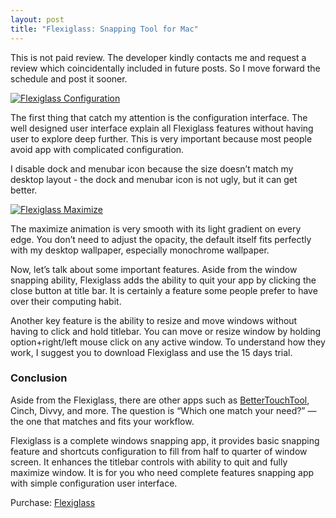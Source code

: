 ```yaml
---
layout: post
title: "Flexiglass: Snapping Tool for Mac"
---
```

This is not paid review. The developer kindly contacts me and request a review which coincidentally included in future posts. So I move forward the schedule and post it sooner.

[ ![Flexiglass Configuration][img1] ](http://images.sayzlim.net/2011/05/flexiglass_setting.jpg "Flexiglass Configuration")

[img1]: http://images.sayzlim.net/2011/05/flexiglass_setting.jpg "Flexiglass Configuration"

The first thing that catch my attention is the configuration interface. The well designed user interface explain all Flexiglass features without having user to explore deep further. This is very important because most people avoid app with complicated configuration.

I disable dock and menubar icon because the size doesn&#8217;t match my desktop layout - the dock and menubar icon is not ugly, but it can get better.

[ ![Flexiglass Maximize][img2] ](http://images.sayzlim.net/2011/05/flexiglass_maximize.jpg "Flexiglass Maximize")

[img2]: http://images.sayzlim.net/2011/05/flexiglass_maximize.jpg "Flexiglass Maximize"

The maximize animation is very smooth with its light gradient on every edge. You don&#8217;t need to adjust the opacity, the default itself fits perfectly with my desktop wallpaper, especially monochrome wallpaper.

Now, let&#8217;s talk about some important features. Aside from the window snapping ability, Flexiglass adds the ability to quit your app by clicking the close button at title bar. It is certainly a feature some people prefer to have over their computing habit.

Another key feature is the ability to resize and move windows without having to click and hold titlebar. You can move or resize window by holding option+right/left mouse click on any active window. To understand how they work, I suggest you to download Flexiglass and use the 15 days trial.

### Conclusion

Aside from the Flexiglass, there are other apps such as [BetterTouchTool](http://sayzlim.net/fixing-pixel-gap-of-maximized-windows "Fixing Pixel Gap of Maximized Windows | Sayz Lim"), Cinch, Divvy, and more. The question is &#8220;Which one match your need?&#8221; — the one that matches and fits your workflow.

Flexiglass is a complete windows snapping app, it provides basic snapping feature and shortcuts configuration to fill from half to quarter of window screen. It enhances the titlebar controls with ability to quit and fully maximize window. It is for you who need complete features snapping app with simple configuration user interface.

Purchase: [Flexiglass](https://itunes.apple.com/us/app/flexiglass/id426410278?mt=12 "Flexi Glass")